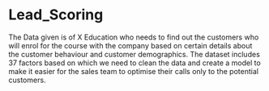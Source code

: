 # Lead_Scoring
The Data given is of X Education who needs to find out the customers who will enrol for the course with the company based on certain details about the customer behaviour and customer demographics. 
The dataset includes 37 factors based on which we need to clean the data and create a model to make it easier for the sales team to optimise their calls only to the potential customers.
